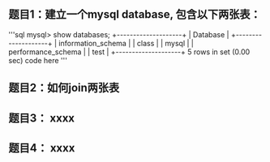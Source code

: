 ## 题目1：建立一个mysql database, 包含以下两张表：
'''sql
mysql> show databases;
+--------------------+
| Database           |
+--------------------+
| information_schema |
| class              |
| mysql              |
| performance_schema |
| test               |
+--------------------+
5 rows in set (0.00 sec)
code here
'''
## 题目2：如何join两张表

## 题目3： xxxx

## 题目4： xxxx
